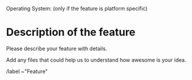 Operating System: (only if the feature is platform specific)

# Description of the feature

Please describe your feature with details.

Add any files that could help us to understand how awesome is your idea.

/label ~"Feature"

